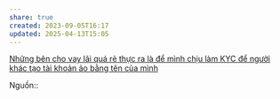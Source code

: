 ```yaml
---
share: true
created: 2023-09-05T16:17
updated: 2025-04-13T15:05
---
```

[Những bên cho vay lãi quá rẻ thực ra là để mình chịu làm KYC để người khác tạo tài khoản ảo bằng tên của mình](./Nh%E1%BB%AFng%20b%C3%AAn%20cho%20vay%20l%C3%A3i%20qu%C3%A1%20r%E1%BA%BB%20th%E1%BB%B1c%20ra%20l%C3%A0%20%C4%91%E1%BB%83%20m%C3%ACnh%20ch%E1%BB%8Bu%20l%C3%A0m%20KYC%20%C4%91%E1%BB%83%20ng%C6%B0%E1%BB%9Di%20kh%C3%A1c%20t%E1%BA%A1o%20t%C3%A0i%20kho%E1%BA%A3n%20%E1%BA%A3o%20b%E1%BA%B1ng%20t%C3%AAn%20c%E1%BB%A7a%20m%C3%ACnh.md) 

Nguồn:: 
